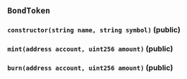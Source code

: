 ## `BondToken`






### `constructor(string name, string symbol)` (public)





### `mint(address account, uint256 amount)` (public)





### `burn(address account, uint256 amount)` (public)






